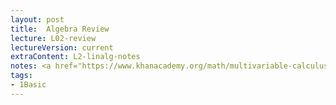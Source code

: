 ```yaml
---
layout: post
title:  Algebra Review
lecture: L02-review
lectureVersion: current
extraContent: L2-linalg-notes
notes: <a href="https://www.khanacademy.org/math/multivariable-calculus"> Useful Math</a>
tags:
- 1Basic
---
```

